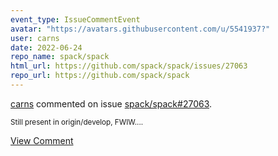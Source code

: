 ```yaml
---
event_type: IssueCommentEvent
avatar: "https://avatars.githubusercontent.com/u/5541937?"
user: carns
date: 2022-06-24
repo_name: spack/spack
html_url: https://github.com/spack/spack/issues/27063
repo_url: https://github.com/spack/spack
---
```


<a href='https://github.com/carns' target='_blank'>carns</a> commented on issue <a href='https://github.com/spack/spack/issues/27063' target='_blank'>spack/spack#27063</a>.

<small>Still present in origin/develop, FWIW....</small>

<a href='https://github.com/spack/spack/issues/27063' target='_blank'>View Comment</a>
